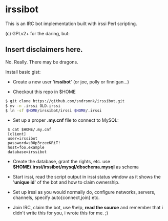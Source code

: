 irssibot
========

This is an IRC bot implementation built with irssi Perl scripting.

(c) GPLv2+ for the daring, but:

Insert disclaimers here.
------------------------------------------------
No. Really. There may be dragons.

Install basic gist:

 * Create a new user '**irssibot**' (or joe, polly or finnigan...)

 * Checkout this repo in $HOME
```sh
$ git clone https://github.com/sndrsmnk/irssibot.git
$ mv -n .irssi OLD.irssi
$ ln -sf $HOME/irssibot/irssi $HOME/.irssi
```

 * Set up a proper **.my.cnf** file to connect to MySQL:
```mysql
 $ cat $HOME/.my.cnf
 [client]
 user=irssibot
 password=s00p3rzeeKRiT!
 host=foo.example
 database=irssibot
```

 * Create the database, grant the rights, etc.
 use **$HOME/.irssi/irssibot/mysql/dbschema.mysql** as schema

 * Start irssi, read the script output in irssi status window as it shows the '**unique id**' of the bot and how to claim ownership.

 * Set up irssi as you would normally do, configure networks, servers, channels, specify auto{connect,join} etc.

 * Join IRC, claim the bot, use !help, **read the source** and remember that i didn't write this for you, i wrote this for me. ;)
